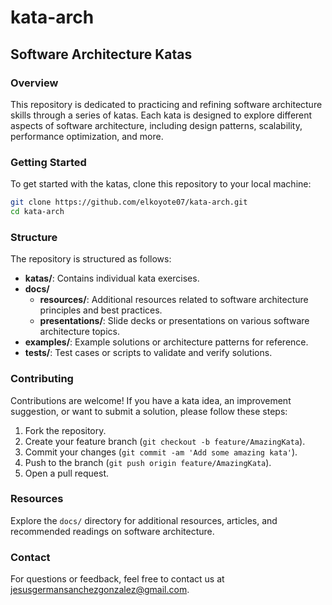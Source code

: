 # kata-arch

## Software Architecture Katas

### Overview

This repository is dedicated to practicing and refining software architecture skills through a series of katas. Each kata is designed to explore different aspects of software architecture, including design patterns, scalability, performance optimization, and more.

### Getting Started

To get started with the katas, clone this repository to your local machine:

```bash
git clone https://github.com/elkoyote07/kata-arch.git
cd kata-arch
```

### Structure

The repository is structured as follows:

- **katas/**: Contains individual kata exercises.
- **docs/**
  - **resources/**: Additional resources related to software architecture principles and best practices.
  - **presentations/**: Slide decks or presentations on various software architecture topics.
- **examples/**: Example solutions or architecture patterns for reference.
- **tests/**: Test cases or scripts to validate and verify solutions.

### Contributing

Contributions are welcome! If you have a kata idea, an improvement suggestion, or want to submit a solution, please follow these steps:

1. Fork the repository.
2. Create your feature branch (`git checkout -b feature/AmazingKata`).
3. Commit your changes (`git commit -am 'Add some amazing kata'`).
4. Push to the branch (`git push origin feature/AmazingKata`).
5. Open a pull request.

### Resources

Explore the `docs/` directory for additional resources, articles, and recommended readings on software architecture.

### Contact

For questions or feedback, feel free to contact us at [jesusgermansanchezgonzalez@gmail.com](mailto:jesusgermansanchezgonzalez@gmail.com).
